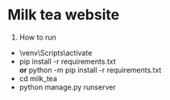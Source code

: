 # Milk tea website

1. How to run 
* \venv\Scripts\activate
* pip install -r requirements.txt\
 __**or**__ python -m pip install -r requirements.txt 
* cd milk_tea
* python manage.py runserver

